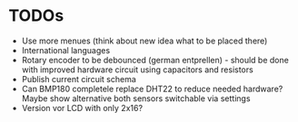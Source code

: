 # TODOs

* Use more menues (think about new idea what to be placed there)
* International languages
* Rotary encoder to be debounced (german entprellen) - should be done with improved hardware circuit using capacitors and resistors
* Publish current circuit schema
* Can BMP180 completele replace DHT22 to reduce needed hardware? Maybe show alternative both sensors switchable via settings
* Version vor LCD with only 2x16?
